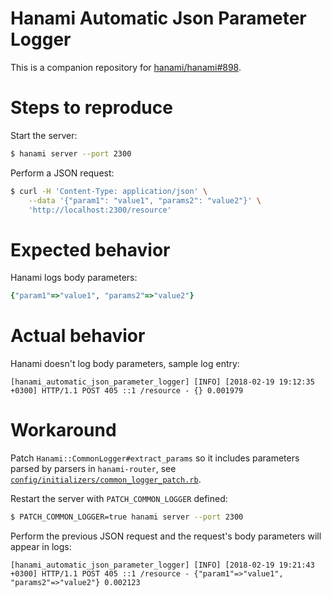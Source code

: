 # Hanami Automatic Json Parameter Logger

This is a companion repository for [hanami/hanami#898](https://github.com/hanami/hanami/issues/898).

# Steps to reproduce

Start the server:

``` bash
$ hanami server --port 2300
```

Perform a JSON request:

``` bash
$ curl -H 'Content-Type: application/json' \
    --data '{"param1": "value1", "params2": "value2"}' \
    'http://localhost:2300/resource'
```

# Expected behavior

Hanami logs body parameters:

``` ruby
{"param1"=>"value1", "params2"=>"value2"}
```

# Actual behavior

Hanami doesn't log body parameters, sample log entry:

```
[hanami_automatic_json_parameter_logger] [INFO] [2018-02-19 19:12:35 +0300] HTTP/1.1 POST 405 ::1 /resource - {} 0.001979
```

# Workaround

Patch `Hanami::CommonLogger#extract_params` so it includes parameters parsed by
parsers in `hanami-router`, see [`config/initializers/common_logger_patch.rb`](https://github.com/smaximov/hanami_automatic_json_parameter_logger/blob/264657e19f02a174c45b5d5a668a0e246e76b746/config/initializers/common_logger_patch.rb).

Restart the server with `PATCH_COMMON_LOGGER` defined:

``` bash
$ PATCH_COMMON_LOGGER=true hanami server --port 2300
```

Perform the previous JSON request and the request's body parameters will appear in logs:

```
[hanami_automatic_json_parameter_logger] [INFO] [2018-02-19 19:21:43 +0300] HTTP/1.1 POST 405 ::1 /resource - {"param1"=>"value1", "params2"=>"value2"} 0.002123
```
